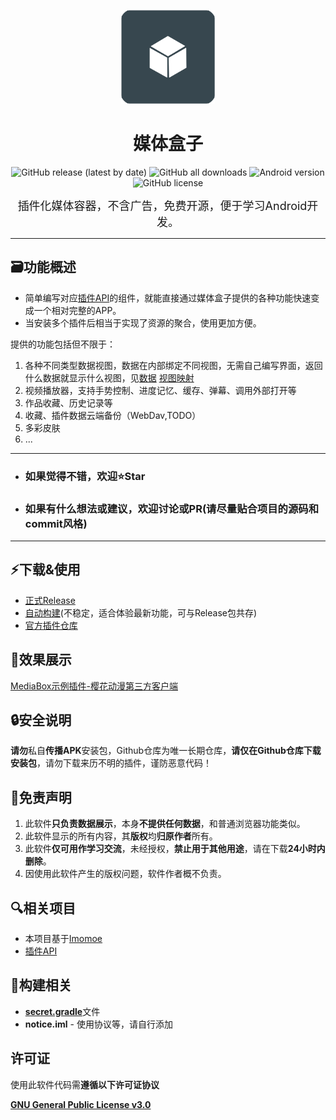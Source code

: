 <p align="center">
<img src="image/cover.png" width="150">
</p>
<div align="center">
    <h1>媒体盒子</h1>
    <p>
        <a href="https://github.com/RyensX/MediaBox/releases/latest" style="text-decoration:none">
            <img src="https://img.shields.io/github/v/release/RyensX/MediaBox?display_name=release" alt="GitHub release (latest by date)"/>
        </a>
        <a href="https://github.com/RyensX/MediaBox/releases/latest" style="text-decoration:none" >
            <img src="https://img.shields.io/github/downloads/RyensX/MediaBox/total" alt="GitHub all downloads"/>
        </a>
        <a href="https://img.shields.io/badge/Android-5.0%2B-brightgreen" style="text-decoration:none" >
            <img src="https://img.shields.io/badge/Android-5.0%2B-brightgreen" alt="Android version"/>
        </a>
        <a href="LICENSE" style="text-decoration:none" >
            <img src="https://img.shields.io/github/license/RyensX/MediaBox" alt="GitHub license"/>
        </a>
    </p>
</div>

<p align="center"><font size="4">插件化媒体容器，不含广告，免费开源，便于学习Android开发。</font></p>

---

## 🗃️功能概述

* 简单编写对应[插件API](https://github.com/RyensX/MediaBoxPlugin)的组件，就能直接通过媒体盒子提供的各种功能快速变成一个相对完整的APP。
* 当安装多个插件后相当于实现了资源的聚合，使用更加方便。

提供的功能包括但不限于：

1. 各种不同类型数据视图，数据在内部绑定不同视图，无需自己编写界面，返回什么数据就显示什么视图，见[数据](https://github.com/RyensX/MediaBoxPlugin/tree/dev/pluginApi/src/main/java/com/su/mediabox/pluginapi/v2/been) [视图映射](https://github.com/RyensX/MediaBox/blob/b85d3b71525c5ac31538ed9a4d1d44ea037ae8d7/app/src/main/java/com/su/mediabox/view/adapter/type/TypeAdapter.kt#L55https://github.com/RyensX/MediaBox/tree/dev/app/src/main/res/layout)
2. 视频播放器，支持手势控制、进度记忆、缓存、弹幕、调用外部打开等
3. 作品收藏、历史记录等
4. 收藏、插件数据云端备份（WebDav,TODO）
5. 多彩皮肤
6. ...

---

* ### 如果觉得不错，欢迎⭐**Star**
* ### 如果有什么想法或建议，欢迎讨论或PR(**请尽量贴合项目的源码和commit风格**)

---

## ⚡下载&使用

* [正式Release](https://github.com/RyensX/MediaBox/releases/latest)
* [自动构建](https://github.com/RyensX/MediaBox/actions/workflows/Android.yml)(不稳定，适合体验最新功能，可与Release包共存)
* [官方插件仓库](https://github.com/RyensX/MediaBoxPluginRepository)

## 🚀效果展示

[MediaBox示例插件-樱花动漫第三方客户端](https://github.com/RyensX/SakuraAnimePlugin)

## 🔒安全说明

**请勿**私自**传播APK**安装包，Github仓库为唯一长期仓库，**请仅在Github仓库下载安装包**，请勿下载来历不明的插件，谨防恶意代码！

## 📌免责声明

1. 此软件**只负责数据展示**，本身**不提供任何数据**，和普通浏览器功能类似。
2. 此软件显示的所有内容，其**版权**均**归原作者**所有。
3. 此软件**仅可用作学习交流**，未经授权，**禁止用于其他用途**，请在下载**24小时内删除**。
4. 因使用此软件产生的版权问题，软件作者概不负责。

## 🔍相关项目

- 本项目基于[Imomoe](https://github.com/SkyD666/Imomoe)
- [插件API](https://github.com/RyensX/MediaBoxPlugin)

## 🚗构建相关

- [**secret.gradle**](doc/about_secret.gradle.md)文件
- **notice.iml** - 使用协议等，请自行添加

## 许可证

使用此软件代码需**遵循以下许可证协议**

[**GNU General Public License v3.0**](LICENSE)


